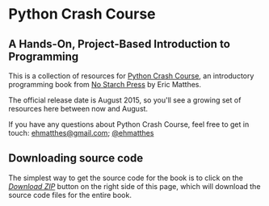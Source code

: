 Python Crash Course
===

A Hands-On, Project-Based Introduction to Programming
---

This is a collection of resources for [Python Crash Course](http://www.nostarch.com/pythoncrashcourse/), an introductory programming book from [No Starch Press](http://www.nostarch.com) by Eric Matthes.

The official release date is August 2015, so you'll see a growing set of resources here between now and August.

If you have any questions about Python Crash Course, feel free to get in touch: ehmatthes@gmail.com; [@ehmatthes](http://twitter.com/ehmatthes/)

Downloading source code
---
The simplest way to get the source code for the book is to click on the [*Download ZIP*](https://github.com/ehmatthes/pcc/archive/master.zip) button on the right side of this page, which will download the source code files for the entire book.

